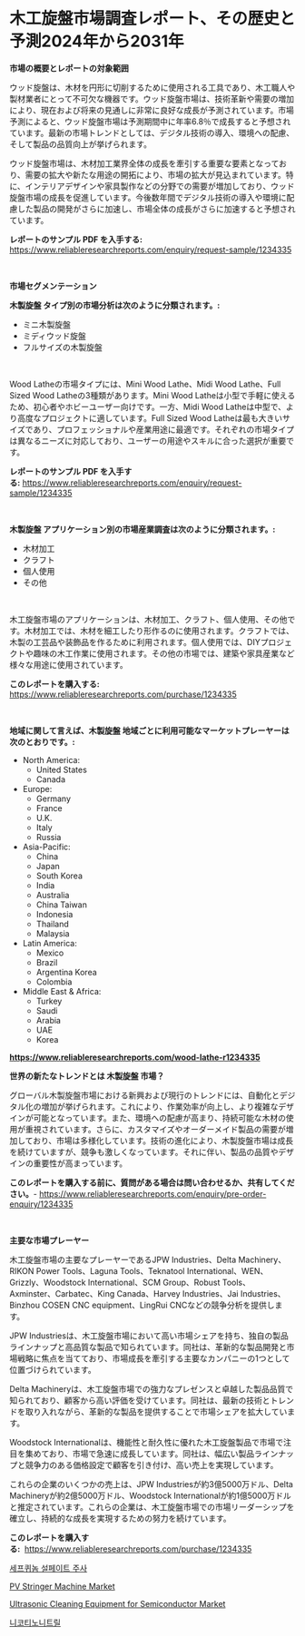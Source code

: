 <p><h1>木工旋盤市場調査レポート、その歴史と予測2024年から2031年</h1></p><p><strong>市場の概要とレポートの対象範囲</strong></p>
<p><p>ウッド旋盤は、木材を円形に切削するために使用される工具であり、木工職人や製材業者にとって不可欠な機器です。ウッド旋盤市場は、技術革新や需要の増加により、現在および将来の見通しに非常に良好な成長が予測されています。市場予測によると、ウッド旋盤市場は予測期間中に年率6.8％で成長すると予想されています。最新の市場トレンドとしては、デジタル技術の導入、環境への配慮、そして製品の品質向上が挙げられます。</p><p>ウッド旋盤市場は、木材加工業界全体の成長を牽引する重要な要素となっており、需要の拡大や新たな用途の開拓により、市場の拡大が見込まれています。特に、インテリアデザインや家具製作などの分野での需要が増加しており、ウッド旋盤市場の成長を促進しています。今後数年間でデジタル技術の導入や環境に配慮した製品の開発がさらに加速し、市場全体の成長がさらに加速すると予想されています。</p></p>
<p><strong>レポートのサンプル PDF を入手する:</strong> <a href="https://www.reliableresearchreports.com/enquiry/request-sample/1234335">https://www.reliableresearchreports.com/enquiry/request-sample/1234335</a></p>
<p>&nbsp;</p>
<p><strong>市場セグメンテーション</strong></p>
<p><strong>木製旋盤 タイプ別の市場分析は次のように分類されます。:</strong></p>
<p><ul><li>ミニ木製旋盤</li><li>ミディウッド旋盤</li><li>フルサイズの木製旋盤</li></ul></p>
<p>&nbsp;</p>
<p><p>Wood Latheの市場タイプには、Mini Wood Lathe、Midi Wood Lathe、Full Sized Wood Latheの3種類があります。Mini Wood Latheは小型で手軽に使えるため、初心者やホビーユーザー向けです。一方、Midi Wood Latheは中型で、より高度なプロジェクトに適しています。Full Sized Wood Latheは最も大きいサイズであり、プロフェッショナルや産業用途に最適です。それぞれの市場タイプは異なるニーズに対応しており、ユーザーの用途やスキルに合った選択が重要です。</p></p>
<p><strong>レポートのサンプル PDF を入手する:</strong>&nbsp;<a href="https://www.reliableresearchreports.com/enquiry/request-sample/1234335">https://www.reliableresearchreports.com/enquiry/request-sample/1234335</a></p>
<p>&nbsp;</p>
<p><strong> 木製旋盤 アプリケーション別の市場産業調査は次のように分類されます。:</strong></p>
<p><ul><li>木材加工</li><li>クラフト</li><li>個人使用</li><li>その他</li></ul></p>
<p>&nbsp;</p>
<p><p>木工旋盤市場のアプリケーションは、木材加工、クラフト、個人使用、その他です。木材加工では、木材を細工したり形作るのに使用されます。クラフトでは、木製の工芸品や装飾品を作るために利用されます。個人使用では、DIYプロジェクトや趣味の木工作業に使用されます。その他の市場では、建築や家具産業など様々な用途に使用されています。</p></p>
<p><strong>このレポートを購入する:</strong>&nbsp; <a href="https://www.reliableresearchreports.com/purchase/1234335">https://www.reliableresearchreports.com/purchase/1234335</a></p>
<p>&nbsp;</p>
<p><strong>地域に関して言えば、木製旋盤 地域ごとに利用可能なマーケットプレーヤーは次のとおりです。:</strong></p>
<p><ul>
    <li>
        North America:
        <ul>
            <li>United States</li>
            <li>Canada</li>
        </ul>
    </li>
    <li>
        Europe:
        <ul>
            <li>Germany</li>
            <li>France</li>
            <li>U.K.</li>
            <li>Italy</li>
            <li>Russia</li>
        </ul>
    </li>
    <li>
        Asia-Pacific:
        <ul>
            <li>China</li>
            <li>Japan</li>
            <li>South Korea</li>
            <li>India</li>
            <li>Australia</li>
            <li>China Taiwan</li>
            <li>Indonesia</li>
            <li>Thailand</li>
            <li>Malaysia</li>
        </ul>
    </li>
    <li>
        Latin America:
        <ul>
            <li>Mexico</li>
            <li>Brazil</li>
            <li>Argentina Korea</li>
            <li>Colombia</li>
        </ul>
    </li>
    <li>
        Middle East & Africa:
        <ul>
            <li>Turkey</li>
            <li>Saudi</li>
            <li>Arabia</li>
            <li>UAE</li>
            <li>Korea</li>
        </ul>
    </li>
    </ul></p>
<p><strong><a href="https://www.reliableresearchreports.com/wood-lathe-r1234335">https://www.reliableresearchreports.com/wood-lathe-r1234335</a></strong>&nbsp;</p>
<p><strong>世界の新たなトレンドとは 木製旋盤 市場？</strong></p>
<p><p>グローバル木製旋盤市場における新興および現行のトレンドには、自動化とデジタル化の増加が挙げられます。これにより、作業効率が向上し、より複雑なデザインが可能となっています。また、環境への配慮が高まり、持続可能な木材の使用が重視されています。さらに、カスタマイズやオーダーメイド製品の需要が増加しており、市場は多様化しています。技術の進化により、木製旋盤市場は成長を続けていますが、競争も激しくなっています。それに伴い、製品の品質やデザインの重要性が高まっています。</p></p>
<p><strong>このレポートを購入する前に、質問がある場合は問い合わせるか、共有してください。</strong>- <a href="https://www.reliableresearchreports.com/enquiry/pre-order-enquiry/1234335">https://www.reliableresearchreports.com/enquiry/pre-order-enquiry/1234335</a></p>
<p>&nbsp;</p>
<p><strong>主要な市場プレーヤー</strong></p>
<p><p>木工旋盤市場の主要なプレーヤーであるJPW Industries、Delta Machinery、RIKON Power Tools、Laguna Tools、Teknatool International、WEN、Grizzly、Woodstock International、SCM Group、Robust Tools、Axminster、Carbatec、King Canada、Harvey Industries、Jai Industries、Binzhou COSEN CNC equipment、LingRui CNCなどの競争分析を提供します。</p><p>JPW Industriesは、木工旋盤市場において高い市場シェアを持ち、独自の製品ラインナップと高品質な製品で知られています。同社は、革新的な製品開発と市場戦略に焦点を当てており、市場成長を牽引する主要なカンパニーの1つとして位置づけられています。</p><p>Delta Machineryは、木工旋盤市場での強力なプレゼンスと卓越した製品品質で知られており、顧客から高い評価を受けています。同社は、最新の技術とトレンドを取り入れながら、革新的な製品を提供することで市場シェアを拡大しています。</p><p>Woodstock Internationalは、機能性と耐久性に優れた木工旋盤製品で市場で注目を集めており、市場で急速に成長しています。同社は、幅広い製品ラインナップと競争力のある価格設定で顧客を引き付け、高い売上を実現しています。</p><p>これらの企業のいくつかの売上は、JPW Industriesが約3億5000万ドル、Delta Machineryが約2億5000万ドル、Woodstock Internationalが約1億5000万ドルと推定されています。これらの企業は、木工旋盤市場での市場リーダーシップを確立し、持続的な成長を実現するための努力を続けています。</p></p>
<p><strong>このレポートを購入する:</strong>&nbsp;&nbsp;<a href="https://www.reliableresearchreports.com/purchase/1234335">https://www.reliableresearchreports.com/purchase/1234335</a></p>
<p><p><a href="https://medium.com/@goonfghyt6587/%EC%84%B8%ED%94%84%ED%80%B4%EB%85%B8%EB%A9%94-%ED%99%A9%EC%82%B0%EC%86%8C%EB%AF%B8%EC%A0%9C-%EC%8B%9C%EC%9E%A5-%EA%B2%BD%EC%9F%81-%EB%B6%84%EC%84%9D-%EC%8B%9C%EC%9E%A5-%ED%8A%B8%EB%A0%8C%EB%93%9C-%EB%B0%8F-2031%EB%85%84%EA%B9%8C%EC%A7%80%EC%9D%98-%EC%98%88%EC%B8%A1-a813c6131257">세프퀴놈 설페이트 주사</a></p><p><a href="https://www.linkedin.com/pulse/global-pv-stringer-machine-market-size-trends-insights-projections-6zhpc?trackingId=LhAySPRbMwCVbrc1tSB%2B4g%3D%3D">PV Stringer Machine Market</a></p><p><a href="https://www.linkedin.com/pulse/ultrasonic-cleaning-equipment-semiconductor-market-research-vledc?trackingId=ZdxXyRK43yYjTiQL0e1Y%2Fw%3D%3D">Ultrasonic Cleaning Equipment for Semiconductor Market</a></p><p><a href="https://medium.com/@christianlarkinus/%EB%8B%88%EC%BD%94%ED%8B%B0%EB%85%B8%EB%8B%88%ED%8A%B8%EB%A6%B4-%EC%8B%9C%EC%9E%A5%EC%9D%80-%EC%8B%9C%EC%9E%A5-%EC%A0%90%EC%9C%A0%EC%9C%A8-%EC%8B%9C%EC%9E%A5-%EB%8F%99%ED%96%A5-%EB%B0%8F-%EC%8B%9C%EC%9E%A5-%EC%84%B1%EC%9E%A5%EC%97%90-%EA%B4%80%ED%95%9C-%EC%A0%95%EB%B3%B4%EB%A5%BC-%EC%A0%9C%EA%B3%B5%ED%95%A9%EB%8B%88%EB%8B%A4-1f1aba9cce4b">니코티노니트릴</a></p></p>